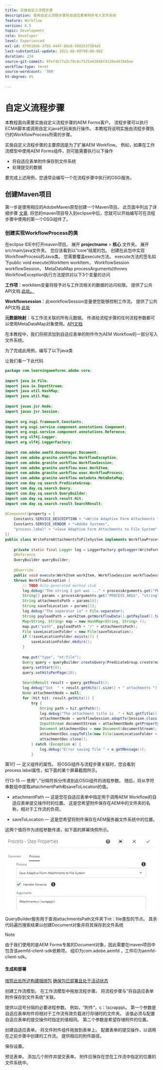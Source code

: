 ```yaml
---
title: 实施自定义流程步骤
description: 使用自定义流程步骤将自适应表单附件写入文件系统
feature: Workflow
version: 6.5
topic: Development
role: Developer
level: Experienced
exl-id: 879518db-3f05-4447-86e8-5802537584e5
last-substantial-update: 2021-06-09T00:00:00Z
duration: 234
source-git-commit: 9fef4b77a2c70c8cf525d42686f4120e481945ee
workflow-type: tm+mt
source-wordcount: '769'
ht-degree: 0%

---
```


# 自定义流程步骤

本教程面向需要实施自定义流程步骤的AEM Forms客户。 流程步骤可以执行ECMA脚本或调用自定义java代码来执行操作。 本教程将说明实施由流程步骤执行的WorkflowProcess所需的步骤。

实施自定义流程步骤的主要原因是为了扩展AEM Workflow。 例如，如果在工作流模型中使用AEM Forms组件，则可能需要执行以下操作

* 将自适应表单附件保存到文件系统
* 处理提交的数据

要完成上述用例，您通常会编写一个在流程步骤中执行的OSGi服务。

## 创建Maven项目

第一步是使用相应的AdobeMaven原型创建一个Maven项目。 此页面中列出了详细步骤 [文章](https://experienceleague.adobe.com/docs/experience-manager-learn/forms/creating-your-first-osgi-bundle/create-your-first-osgi-bundle.html). 将您的maven项目导入到eclipse中后，您就可以开始编写可在流程步骤中使用的第一个OSGi组件了。


### 创建实现WorkflowProcess的类

在eclipse IDE中打开maven项目。 展开 **projectname** > **核心** 文件夹。 展开src/main/java文件夹。 您应该看到以“core”结尾的包。 创建在此包中实现WorkflowProcess的Java类。 您需要覆盖execute方法。 execute方法的签名如下public void execute(WorkItem workItem， WorkflowSession workflowSession， MetaDataMap processArguments)throws WorkflowException执行方法提供对以下3个变量的访问

**工作项**：workItem变量将授予对与工作流相关的数据的访问权限。 提供了公共API文档 [此处。](https://helpx.adobe.com/experience-manager/6-3/sites/developing/using/reference-materials/diff-previous/changes/com.adobe.granite.workflow.WorkflowSession.html)

**Workflowsession**：此workflowSession变量使您能够控制工作流。 提供了公共API文档 [此处](https://helpx.adobe.com/experience-manager/6-3/sites/developing/using/reference-materials/diff-previous/changes/com.adobe.granite.workflow.WorkflowSession.html)

**元数据映射**：与工作流关联的所有元数据。 传递给流程步骤的任何流程参数都可以使用MetaDataMap对象使用。[API文档](https://helpx.adobe.com/experience-manager/6-5/sites/developing/using/reference-materials/javadoc/com/adobe/granite/workflow/metadata/MetaDataMap.html)

在本教程中，我们将把添加到自适应表单的附件作为AEM Workflow的一部分写入文件系统。

为了完成此用例，编写了以下java类

让我们看一下此代码

```java
package com.learningaemforms.adobe.core;

import java.io.File;
import java.io.InputStream;
import java.util.HashMap;
import java.util.Map;

import javax.jcr.Node;
import javax.jcr.Session;

import org.osgi.framework.Constants;
import org.osgi.service.component.annotations.Component;
import org.osgi.service.component.annotations.Reference;
import org.slf4j.Logger;
import org.slf4j.LoggerFactory;

import com.adobe.aemfd.docmanager.Document;
import com.adobe.granite.workflow.WorkflowException;
import com.adobe.granite.workflow.WorkflowSession;
import com.adobe.granite.workflow.exec.WorkItem;
import com.adobe.granite.workflow.exec.WorkflowProcess;
import com.adobe.granite.workflow.metadata.MetaDataMap;
import com.day.cq.search.PredicateGroup;
import com.day.cq.search.Query;
import com.day.cq.search.QueryBuilder;
import com.day.cq.search.result.Hit;
import com.day.cq.search.result.SearchResult;

@Component(property = {
    Constants.SERVICE_DESCRIPTION + "=Write Adaptive Form Attachments to File System",
    Constants.SERVICE_VENDOR + "=Adobe Systems",
    "process.label" + "=Save Adaptive Form Attachments to File System"
})
public class WriteFormAttachmentsToFileSystem implements WorkflowProcess {

    private static final Logger log = LoggerFactory.getLogger(WriteFormAttachmentsToFileSystem.class);
    @Reference
    QueryBuilder queryBuilder;

    @Override
    public void execute(WorkItem workItem, WorkflowSession workflowSession, MetaDataMap processArguments)
    throws WorkflowException {
        // TODO Auto-generated method stub
        log.debug("The string I got was ..." + processArguments.get("PROCESS_ARGS", "string").toString());
        String[] params = processArguments.get("PROCESS_ARGS", "string").toString().split(",");
        String attachmentsPath = params[0];
        String saveToLocation = params[1];
        log.debug("The seperator is" + File.separator);
        String payloadPath = workItem.getWorkflowData().getPayload().toString();
        Map<String, String> map = new HashMap<String, String> ();
        map.put("path", payloadPath + "/" + attachmentsPath);
        File saveLocationFolder = new File(saveToLocation);
        if (!saveLocationFolder.exists()) {
            saveLocationFolder.mkdirs();
        }

        map.put("type", "nt:file");
        Query query = queryBuilder.createQuery(PredicateGroup.create(map), workflowSession.adaptTo(Session.class));
        query.setStart(0);
        query.setHitsPerPage(20);

        SearchResult result = query.getResult();
        log.debug("Got  " + result.getHits().size() + " attachments ");
        Node attachmentNode = null;
        for (Hit hit: result.getHits()) {
            try {
                String path = hit.getPath();
                log.debug("The attachment title is  " + hit.getTitle() + " and the attachment path is  " + path);
                attachmentNode = workflowSession.adaptTo(Session.class).getNode(path + "/jcr:content");
                InputStream documentStream = attachmentNode.getProperty("jcr:data").getBinary().getStream();
                Document attachmentDoc = new Document(documentStream);
                attachmentDoc.copyToFile(new File(saveLocationFolder + File.separator + hit.getTitle()));
                attachmentDoc.close();
            } catch (Exception e) {
                log.debug("Error saving file " + e.getMessage());
            }
```

第1行 — 定义组件的属性。 将OSGi组件与流程步骤关联时，您会看到process.label属性，如下面的某个屏幕截图所示。

行13-15 — 使用“，”分隔符拆分传递到此OSGi组件的进程参数。 随后，将从字符串数组中提取attachmentPath和saveToLocation的值。

* attachmentPath — 这是您在自适应表单中指定用于调用AEM Workflow的自适应表单提交操作时的位置。 这是您希望附件保存在AEM中的文件夹的名称，相对于工作流的负荷。

* saveToLocation — 这是您希望将附件保存在AEM服务器文件系统中的位置。

这两个值将作为进程参数传递，如下面的屏幕快照所示。

![流程步骤](assets/implement-process-step.gif)

QueryBuilder服务用于查询attachmentsPath文件夹下nt：file类型的节点。 其余代码遍历搜索结果以创建Document对象并将其保存到文件系统


>[!NOTE]
>
>由于我们使用的是AEM Forms专属的Document对象，因此需要在maven项目中包含该aemfd-client-sdk依赖项。 组ID为com.adobe.aemfd ，工件ID为aemfd-client-sdk。

#### 生成和部署

[按照此处所述构建捆绑包](https://experienceleague.adobe.com/docs/experience-manager-learn/forms/creating-your-first-osgi-bundle/create-your-first-osgi-bundle.html)
[确保包已部署且处于活动状态](http://localhost:4502/system/console/bundles)

创建工作流模型。 在工作流模型中拖放流程步骤。 将流程步骤与“将自适应表单附件保存到文件系统”关联。

提供以逗号分隔的必要进程参数。 例如，“附件”，c：\\scrappp\\。 第一个参数是自适应表单附件将相对于工作流有效负载进行存储时的文件夹。 该值必须与配置自适应表单的提交操作时指定的值相同。 第二个参数是希望存储附件的位置。

创建自适应表单。 将文件附件组件拖放到表单上。 配置表单的提交操作，以调用在之前步骤中创建的工作流。 提供相应的附件路径。

保存设置。

预览表单。 添加几个附件并提交表单。 附件应保存在您在工作流中指定的位置的文件系统中。
